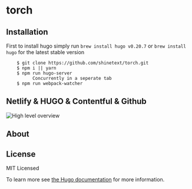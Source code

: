 # torch

## Installation

First to install hugo simply run `brew install hugo v0.20.7` or `brew install hugo` for the latest stable version

```
    $ git clone https://github.com/shinetext/torch.git
    $ npm i || yarn
    $ npm run hugo-server
          Concurrently in a seperate tab
    $ npm run webpack-watcher
```


## Netlify & HUGO & Contentful & Github
![High level overview](https://github.com/shinetext/torch/master/images/example.png)


## About


## License

MIT Licensed

To learn more see [the Hugo documentation](http://gohugo.io/themes/installing/) for more information.
